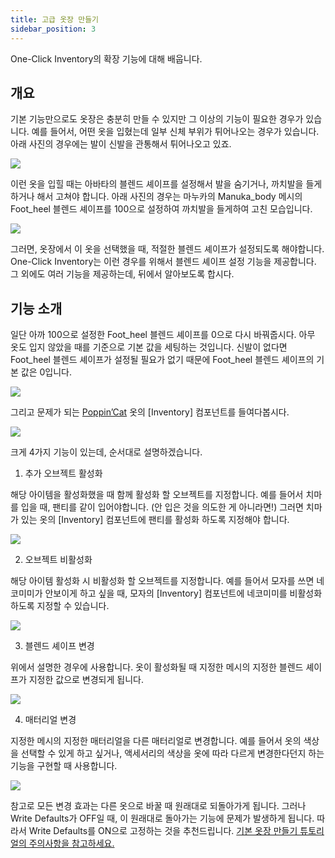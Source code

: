 ```yaml
---
title: 고급 옷장 만들기
sidebar_position: 3
---
```


One-Click Inventory의 확장 기능에 대해 배웁니다.

## 개요

기본 기능만으로도 옷장은 충분히 만들 수 있지만 그 이상의 기능이 필요한 경우가 있습니다. 예를 들어서, 어떤 옷을 입혔는데 일부 신체 부위가 튀어나오는 경우가 있습니다. 아래 사진의 경우에는 발이 신발을 관통해서 튀어나오고 있죠.

![](./img/advanced/1.png)

이런 옷을 입힐 때는 아바타의 블렌드 셰이프를 설정해서 발을 숨기거나, 까치발을 들게하거나 해서 고쳐야 합니다. 아래 사진의 경우는 마누카의 Manuka_body 메시의 Foot_heel 블렌드 셰이프를 100으로 설정하여 까치발을 들게하여 고친 모습입니다.

![](./img/advanced/2.png)

그러면, 옷장에서 이 옷을 선택했을 때, 적절한 블렌드 셰이프가 설정되도록 해야합니다. One-Click Inventory는 이런 경우를 위해서 블렌드 셰이프 설정 기능을 제공합니다. 그 외에도 여러 기능을 제공하는데, 뒤에서 알아보도록 합시다.

## 기능 소개

일단 아까 100으로 설정한 Foot_heel 블렌드 셰이프를 0으로 다시 바꿔줍시다. 아무 옷도 입지 않았을 때를 기준으로 기본 값을 세팅하는 것입니다. 신발이 없다면 Foot_heel 블렌드 셰이프가 설정될 필요가 없기 때문에 Foot_heel 블렌드 셰이프의 기본 값은 0입니다.

![](./img/advanced/1.png)

그리고 문제가 되는 [Poppin’Cat](https://booth.pm/ko/items/4900352) 옷의 \[Inventory\] 컴포넌트를 들여다봅시다.

![](./img/advanced/3.png)

크게 4가지 기능이 있는데, 순서대로 설명하겠습니다.

1. 추가 오브젝트 활성화

해당 아이템을 활성화했을 때 함께 활성화 할 오브젝트를 지정합니다. 예를 들어서 치마를 입을 때, 팬티를 같이 입어야합니다. (안 입은 것을 의도한 게 아니라면!) 그러면 치마가 있는 옷의 \[Inventory\] 컴포넌트에 팬티를 활성화 하도록 지정해야 합니다.

![](./img/advanced/4.png)

2. 오브젝트 비활성화

해당 아이템 활성화 시 비활성화 할 오브젝트를 지정합니다. 예를 들어서 모자를 쓰면 네코미미가 안보이게 하고 싶을 때, 모자의 \[Inventory\] 컴포넌트에 네코미미를 비활성화 하도록 지정할 수 있습니다.

![](./img/advanced/5.png)

3. 블렌드 셰이프 변경

위에서 설명한 경우에 사용합니다. 옷이 활성화될 때 지정한 메시의 지정한 블렌드 셰이프가 지정한 값으로 변경되게 됩니다.

![](./img/advanced/6.png)

4. 매터리얼 변경

지정한 메시의 지정한 매터리얼을 다른 매터리얼로 변경합니다. 예를 들어서 옷의 색상을 선택할 수 있게 하고 싶거나, 액세서리의 색상을 옷에 따라 다르게 변경한다던지 하는 기능을 구현할 때 사용합니다.

![](./img/advanced/7.png)

참고로 모든 변경 효과는 다른 옷으로 바꿀 때 원래대로 되돌아가게 됩니다. 그러나 Write Defaults가 OFF일 때, 이 원래대로 돌아가는 기능에 문제가 발생하게 됩니다. 따라서 Write Defaults를 ON으로 고정하는 것을 추천드립니다. [기본 옷장 만들기 튜토리얼의 주의사항을 참고하세요.](./basic.md#주의사항-필독)
